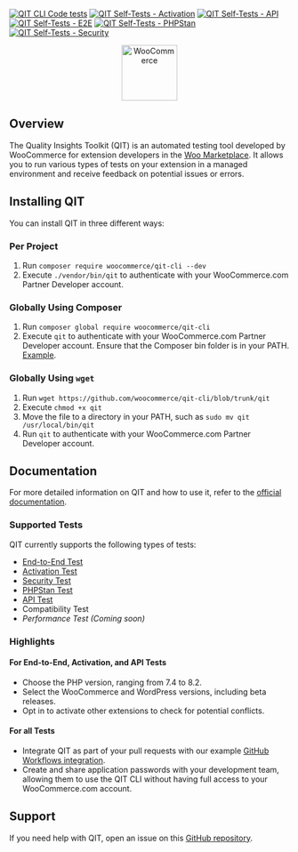 [![QIT CLI Code tests](https://github.com/woocommerce/qit-cli/actions/workflows/code-tests.yml/badge.svg)](https://github.com/woocommerce/qit-cli/actions/workflows/code-tests.yml)
[![QIT Self-Tests - Activation](https://github.com/woocommerce/qit-cli/actions/workflows/qit-self-test-activation.yml/badge.svg)](https://github.com/woocommerce/qit-cli/actions/workflows/qit-self-test-activation.yml)
[![QIT Self-Tests - API](https://github.com/woocommerce/qit-cli/actions/workflows/qit-self-test-api.yml/badge.svg)](https://github.com/woocommerce/qit-cli/actions/workflows/qit-self-test-api.yml)
[![QIT Self-Tests - E2E](https://github.com/woocommerce/qit-cli/actions/workflows/qit-self-test-e2e.yml/badge.svg)](https://github.com/woocommerce/qit-cli/actions/workflows/qit-self-test-e2e.yml)
[![QIT Self-Tests - PHPStan](https://github.com/woocommerce/qit-cli/actions/workflows/qit-self-test-phpstan.yml/badge.svg)](https://github.com/woocommerce/qit-cli/actions/workflows/qit-self-test-phpstan.yml)
[![QIT Self-Tests - Security](https://github.com/woocommerce/qit-cli/actions/workflows/qit-self-test-security.yml/badge.svg)](https://github.com/woocommerce/qit-cli/actions/workflows/qit-self-test-security.yml)

<p align="center"><img src="https://woocommerce.com/wp-content/themes/woo/images/logo-woocommerce-bubble.svg" alt="WooCommerce" style="width:100px;height:auto;"></p>

## Overview

The Quality Insights Toolkit (QIT) is an automated testing tool developed by WooCommerce for extension developers in the [Woo Marketplace](https://woocommerce.com/products/). It allows you to run various types of tests on your extension in a managed environment and receive feedback on potential issues or errors.

## Installing QIT

You can install QIT in three different ways:

### Per Project

1. Run `composer require woocommerce/qit-cli --dev`
2. Execute `./vendor/bin/qit` to authenticate with your WooCommerce.com Partner Developer account.

### Globally Using Composer

1. Run `composer global require woocommerce/qit-cli`
2. Execute `qit` to authenticate with your WooCommerce.com Partner Developer account. Ensure that the Composer bin folder is in your PATH. [Example](https://stackoverflow.com/a/64545124).

### Globally Using `wget`

1. Run `wget https://github.com/woocommerce/qit-cli/blob/trunk/qit`
2. Execute `chmod +x qit`
3. Move the file to a directory in your PATH, such as `sudo mv qit /usr/local/bin/qit`
4. Run `qit` to authenticate with your WooCommerce.com Partner Developer account.

## Documentation

For more detailed information on QIT and how to use it, refer to the [official documentation](https://woocommerce.github.io/qit-documentation/#/).

### Supported Tests

QIT currently supports the following types of tests:

- [End-to-End Test](https://woocommerce.github.io/qit-documentation/#/test-types/e2e)
- [Activation Test](https://woocommerce.github.io/qit-documentation/#/test-types/activation)
- [Security Test](https://woocommerce.github.io/qit-documentation/#/test-types/security)
- [PHPStan Test](https://woocommerce.github.io/qit-documentation/#/test-types/phpstan)
- [API Test](https://woocommerce.github.io/qit-documentation/#/test-types/api)
- Compatibility Test
- _Performance Test (Coming soon)_

### Highlights

#### For End-to-End, Activation, and API Tests

- Choose the PHP version, ranging from 7.4 to 8.2.
- Select the WooCommerce and WordPress versions, including beta releases.
- Opt in to activate other extensions to check for potential conflicts.

#### For all Tests

- Integrate QIT as part of your pull requests with our example [GitHub Workflows integration](https://woocommerce.github.io/qit-documentation/#/workflows/getting-started).
- Create and share application passwords with your development team, allowing them to use the QIT CLI without having full access to your WooCommerce.com account.

## Support

If you need help with QIT, open an issue on this [GitHub repository](https://github.com/woocommerce/qit-cli/issues/new).
